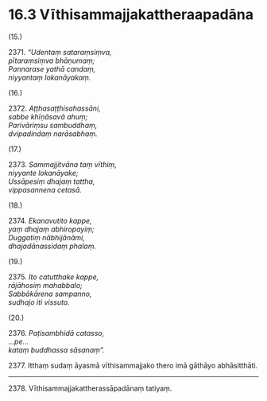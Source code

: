 

# 16.3 Vīthisammajjakattheraapadāna



(15.)

2371\. _“Udentaṃ sataraṃsiṃva,_  
_pītaraṃsiṃva bhāṇumaṃ;_  
_Pannarase yathā candaṃ,_  
_niyyantaṃ lokanāyakaṃ._  


(16.)

2372\. _Aṭṭhasaṭṭhisahassāni,_  
_sabbe khīṇāsavā ahuṃ;_  
_Parivāriṃsu sambuddhaṃ,_  
_dvipadindaṃ narāsabhaṃ._  


(17.)

2373\. _Sammajjitvāna taṃ vīthiṃ,_  
_niyyante lokanāyake;_  
_Ussāpesiṃ dhajaṃ tattha,_  
_vippasannena cetasā._  


(18.)

2374\. _Ekanavutito kappe,_  
_yaṃ dhajaṃ abhiropayiṃ;_  
_Duggatiṃ nābhijānāmi,_  
_dhajadānassidaṃ phalaṃ._  


(19.)

2375\. _Ito catutthake kappe,_  
_rājāhosiṃ mahabbalo;_  
_Sabbākārena sampanno,_  
_sudhajo iti vissuto._  


(20.)

2376\. _Paṭisambhidā catasso,_  
_…pe…_  
_kataṃ buddhassa sāsanaṃ”._  


2377\. Itthaṃ sudaṃ āyasmā vīthisammajjako thero imā gāthāyo abhāsitthāti.

---

2378\. Vīthisammajjakattherassāpadānaṃ tatiyaṃ.





